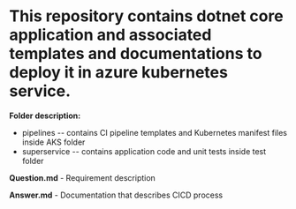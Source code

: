 # This repository contains dotnet core application and associated templates and documentations to deploy it in azure kubernetes service.

**Folder description:** 
  - pipelines -- contains CI pipeline templates and Kubernetes manifest files inside AKS folder
  - superservice -- contains application code and unit tests inside test folder

**Question.md** - Requirement description

**Answer.md** - Documentation that describes CICD process
